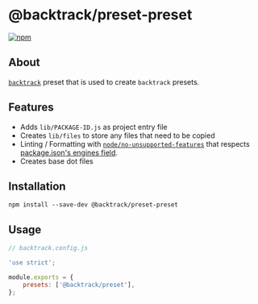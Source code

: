 # @backtrack/preset-preset

[![npm](https://img.shields.io/npm/v/@backtrack/preset-preset.svg?label=npm%20version)](https://www.npmjs.com/package/@backtrack/preset-preset)

## About

[`backtrack`](https://github.com/chrisblossom/backtrack) preset that is used to create `backtrack` presets.

## Features

*   Adds `lib/PACKAGE-ID.js` as project entry file
*   Creates `lib/files` to store any files that need to be copied
*   Linting / Formatting with [`node/no-unsupported-features`](https://github.com/mysticatea/eslint-plugin-node/blob/master/docs/rules/no-unsupported-features.md) that respects [package.json's engines field](https://docs.npmjs.com/files/package.json#engines).
*   Creates base dot files

## Installation

`npm install --save-dev @backtrack/preset-preset`

## Usage

```js
// backtrack.config.js

'use strict';

module.exports = {
    presets: ['@backtrack/preset'],
};
```
